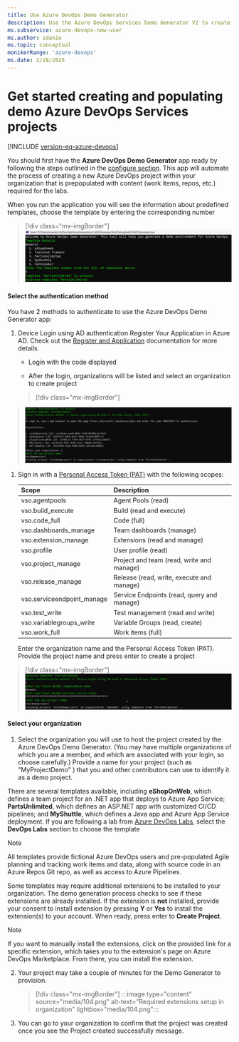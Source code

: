```yaml
---
title: Use Azure DevOps Demo Generator
description: Use the Azure DevOps Services Demo Generator V2 to create and populate a demo project
ms.subservice: azure-devops-new-user
ms.author: sdanie
ms.topic: conceptual
monikerRange: 'azure-devops'
ms.date: 2/28/2025    
---
```


# Get started creating and populating demo Azure DevOps Services projects

[!INCLUDE [version-eq-azure-devops](../includes/version-eq-azure-devops.md)] 

You should first have the **Azure DevOps Demo Generator** app ready by following the steps outlined in the [configure section](configure.md). This app will automate the process of creating a new Azure DevOps project within your organization that is prepopulated with content (work items, repos, etc.) required for the labs. 

When you run the application you will see the information about predefined templates, choose the template by entering the corresponding number

> [!div class="mx-imgBorder"]
> [![Azure DevOps Demo Generator select project template](../demo-gen/media/101.png "Azure DevOps Demo Generator select project template")](../demo-gen/media/101.png#lightbox)

#### Select the authentication method

You have 2 methods to authenticate to use the Azure DevOps Demo Generator app:

1. Device Login using AD authentication
Register Your Application in Azure AD. Check out the [Register and Application](/entra/identity-platform/quickstart-register-app?tabs=certificate%2Cexpose-a-web-api#register-an-application) documentation for more details. 

   * Login with the code displayed

   * After the login, organizations will be listed and select an organization to create project

   > [!div class="mx-imgBorder"]
> [![Device login using AD Auth](../demo-gen/media/102.png "Device login using AD Auth")](../demo-gen/media/102.png#lightbox)

1. Sign in with a [Personal Access Token (PAT)](../organizations/accounts/use-personal-access-tokens-to-authenticate.md#creating-pats) with the following scopes:

   | Scope                      | Description                                |
   | -------------------------- | ------------------------------------------ |
   | vso.agentpools             | Agent Pools (read)                         |
   | vso.build_execute          | Build (read and execute)                   |
   | vso.code_full              | Code (full)                                |
   | vso.dashboards_manage      | Team dashboards (manage)                   |
   | vso.extension_manage       | Extensions (read and manage)               |
   | vso.profile                | User profile (read)                        |
   | vso.project_manage         | Project and team (read, write and manage)  |
   | vso.release_manage         | Release (read, write, execute and manage)  |
   | vso.serviceendpoint_manage | Service Endpoints (read, query and manage) |
   | vso.test_write             | Test management (read and write)           |
   | vso.variablegroups_write   | Variable Groups (read, create)             |
   | vso.work_full              | Work items (full)                          |

   Enter the organization name and the Personal Access Token (PAT). Provide the project name and press enter to create a project

> [!div class="mx-imgBorder"]
> [![Authenticating the app using Personal Access Token(PAT)](../demo-gen/media/103.png "Authenticating the app using Personal Access Token(PAT)")](../demo-gen/media/103.png#lightbox)

#### Select your organization

1. Select the organization you will use to host the project created by the Azure DevOps Demo Generator. (You may have multiple organizations of which you are a member, and which are associated with your login, so choose carefully.) Provide a name for your project (such as "MyProjectDemo" ) that you and other contributors can use to identify it as a demo project. 

There are several templates available, including **eShopOnWeb**, which defines a team project for an .NET app that deploys to Azure App Service; **PartsUnlimited**, which defines an ASP.NET app with customized CI/CD pipelines; and **MyShuttle**, which defines a Java app and Azure App Service deployment. If you are following a lab from [Azure DevOps Labs](https://www.azuredevopslabs.com), select the **DevOps Labs** section to choose the template

> [!NOTE]
> All  templates provide fictional Azure DevOps users and pre-populated Agile planning and tracking work items and data, along with source code in an Azure Repos Git repo, as well as access to Azure Pipelines.

Some templates may require additional extensions to be installed to your organization. The demo generation process checks to see if these extensions are already installed. If the extension is **not** installed, provide your consent to install extension by pressing **Y** or **Yes** to install the extension(s) to your account. When ready, press enter to **Create Project**.

> [!NOTE]
> If you want to manually install the extensions,  click on the provided link for a specific extension, which takes you to the extension's page on Azure DevOps Marketplace. From there, you can install the extension.

2. Your project may take a couple of minutes for the Demo Generator to provision. 

    > [!div class="mx-imgBorder"]
    > :::image type="content" source="media/104.png" alt-text="Required extensions setup in organization" lightbox="media/104.png":::

3. You can go to your organization to confirm that the project was created once you see the Project created successfully message.